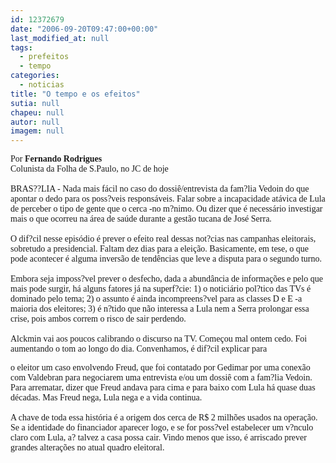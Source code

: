 ```yaml
---
id: 12372679
date: "2006-09-20T09:47:00+00:00"
last_modified_at: null
tags:
  - prefeitos
  - tempo
categories:
  - noticias
title: "O tempo e os efeitos"
sutia: null
chapeu: null
autor: null
imagem: null
---
```

<p><P><FONT face=Verdana>Por <STRONG>Fernando Rodrigues<BR></STRONG>Colunista da Folha de S.Paulo, no JC de hoje<BR><BR>BRAS??LIA - Nada mais fácil no caso do dossiê/entrevista da fam?lia Vedoin do que apontar o dedo para os poss?veis responsáveis. Falar sobre a incapacidade atávica de Lula de perceber o tipo de gente que o cerca -no m?nimo. Ou dizer que é necessário investigar mais o que ocorreu na área de saúde durante a gestão tucana de José Serra. <BR><BR></FONT><FONT face=Verdana>O dif?cil nesse episódio é prever o efeito real dessas not?cias nas campanhas eleitorais, sobretudo a presidencial. Faltam dez dias para a eleição. Basicamente, em tese, o que pode acontecer é alguma inversão de tendências que leve a disputa para o segundo turno. <BR><BR>Embora seja imposs?vel prever o desfecho, dada a abundância de informações e pelo que mais pode surgir, há alguns fatores já na superf?cie: 1) o noticiário pol?tico das TVs é dominado pelo tema; 2) o assunto é ainda incompreens?vel para as classes D e E -a maioria dos eleitores; 3) é n?tido que não interessa a Lula nem a Serra prolongar essa crise, pois ambos correm o risco de sair perdendo. <BR><BR></FONT><FONT face=Verdana>Alckmin vai aos poucos calibrando o discurso na TV. Começou mal ontem cedo. Foi aumentando o tom ao longo do dia. Convenhamos, é dif?cil explicar para</p>
<p> o eleitor um caso envolvendo Freud, que foi contatado por Gedimar por uma conexão com Valdebran para negociarem uma entrevista e/ou um dossiê com a fam?lia Vedoin. Para arrematar, dizer que Freud andava para cima e para baixo com Lula há quase duas décadas. Mas Freud nega, Lula nega e a vida continua.<BR><BR></FONT><FONT face=Verdana>A chave de toda essa história é a origem dos cerca de R$ 2 milhões usados na operação. Se a identidade do financiador aparecer logo, e se for poss?vel estabelecer um v?nculo claro com Lula, a? talvez a casa possa cair. Vindo menos que isso, é arriscado prever grandes alterações no atual quadro eleitoral.</FONT></P> </p>
